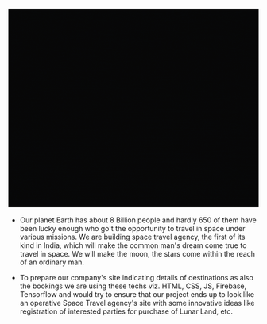 <p align="center">
    <img src=Components/Elliptical.gif width="100%" height="400">
</p>

- Our planet Earth has about 8 Billion people and hardly 650 of them have been lucky enough who go't the opportunity to travel in space under various missions. We are building space travel agency, the first of its kind in India, which will make the common man's dream come true to travel in space. We will make the moon, the stars come within the reach of an ordinary man. 

- To prepare our company's site indicating details of destinations as also the bookings we are using these techs viz. HTML, CSS, JS, Firebase, Tensorflow and would try to ensure that our project ends up to look like an operative Space Travel agency's site with some innovative ideas like registration of interested parties for purchase of Lunar Land, etc.

